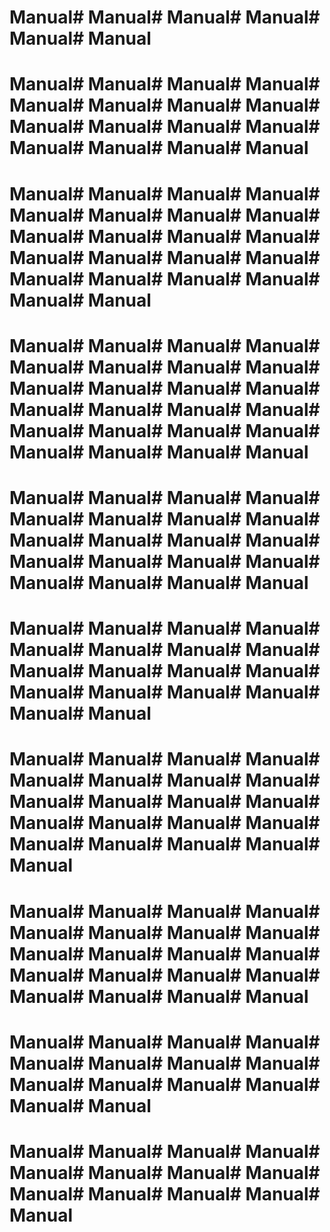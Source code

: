 # Manual# Manual# Manual# Manual# Manual# Manual
# Manual# Manual# Manual# Manual# Manual# Manual# Manual# Manual# Manual# Manual# Manual# Manual# Manual# Manual# Manual# Manual
# Manual# Manual# Manual# Manual# Manual# Manual# Manual# Manual# Manual# Manual# Manual# Manual# Manual# Manual# Manual# Manual# Manual# Manual# Manual# Manual# Manual# Manual
# Manual# Manual# Manual# Manual# Manual# Manual# Manual# Manual# Manual# Manual# Manual# Manual# Manual# Manual# Manual# Manual# Manual# Manual# Manual# Manual# Manual# Manual# Manual# Manual
# Manual# Manual# Manual# Manual# Manual# Manual# Manual# Manual# Manual# Manual# Manual# Manual# Manual# Manual# Manual# Manual# Manual# Manual# Manual# Manual
# Manual# Manual# Manual# Manual# Manual# Manual# Manual# Manual# Manual# Manual# Manual# Manual# Manual# Manual# Manual# Manual# Manual# Manual
# Manual# Manual# Manual# Manual# Manual# Manual# Manual# Manual# Manual# Manual# Manual# Manual# Manual# Manual# Manual# Manual# Manual# Manual# Manual# Manual# Manual
# Manual# Manual# Manual# Manual# Manual# Manual# Manual# Manual# Manual# Manual# Manual# Manual# Manual# Manual# Manual# Manual# Manual# Manual# Manual# Manual
# Manual# Manual# Manual# Manual# Manual# Manual# Manual# Manual# Manual# Manual# Manual# Manual# Manual# Manual
# Manual# Manual# Manual# Manual# Manual# Manual# Manual# Manual# Manual# Manual# Manual# Manual# Manual
